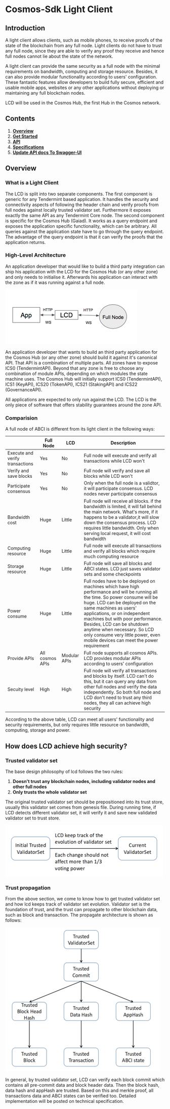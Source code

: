 # Cosmos-Sdk Light Client

## Introduction

A light client allows clients, such as mobile phones, to receive proofs of the state of the
blockchain from any full node. Light clients do not have to trust any full node, since they are able
to verify any proof they receive and hence full nodes cannot lie about the state of the network.

A light client can provide the same security as a full node with the minimal requirements on
bandwidth, computing and storage resource. Besides, it can also provide modular functionality
according to users' configuration. These fantastic features allow developers to build fully secure,
efficient and usable mobile apps, websites or any other applications without deploying or
maintaining any full blockchain nodes.

LCD will be used in the Cosmos Hub, the first Hub in the Cosmos network.

## Contents

1. [**Overview**](##Overview)
2. [**Get Started**](getting_started.md)
3. [**API**](api.md)
4. [**Specifications**](specification.md)
4. [**Update API docs To Swagger-UI**](update_API_docs.md)

## Overview

### What is a Light Client

The LCD is split into two separate components. The first component is generic for any Tendermint
based application. It handles the security and connectivity aspects of following the header chain
and verify proofs from full nodes against locally trusted validator set. Furthermore it exposes
exactly the same API as any Tendermint Core node. The second component is specific for the Cosmos
Hub (Gaiad). It works as a query endpoint and exposes the application specific functionality, which
can be arbitrary. All queries against the application state have to go through the query endpoint.
The advantage of the query endpoint is that it can verify the proofs that the application returns.

### High-Level Architecture

An application developer that would like to build a third party integration can ship his application
with the LCD for the Cosmos Hub (or any other zone) and only needs to initialise it. Afterwards his
application can interact with the zone as if it was running against a full node.

![high-level](pics/high-level.png)

An application developer that wants to build an third party application for the Cosmos Hub (or any
other zone) should build it against it's canonical API. That API is a combination of multiple parts.
All zones have to expose ICS0 (TendermintAPI). Beyond that any zone is free to choose any
combination of module APIs, depending on which modules the state machine uses. The Cosmos Hub will
initially support ICS0 (TendermintAPI), ICS1 (KeyAPI), ICS20 (TokenAPI), ICS21 (StakingAPI) and
ICS22 (GovernanceAPI).

All applications are expected to only run against the LCD. The LCD is the only piece of software
that offers stability guarantees around the zone API.

### Comparision

A full node of ABCI is different from its light client in the following ways:

|| Full Node | LCD | Description|
|-| ------------- | ----- | -------------- |
| Execute and verify transactions|Yes|No|Full node will execute and verify all transactions while LCD won't|
| Verify and save blocks|Yes|No|Full node will verify and save all blocks while LCD won't|
| Participate consensus| Yes|No|Only when the full node is a validtor, it will participate consensus. LCD nodes never participate consensus|
| Bandwidth cost|Huge|Little|Full node will receive all blocks. if the bandwidth is limited, it will fall behind the main network. What's more, if it happens to be a validator,it will slow down the consensus process. LCD requires little bandwidth. Only when serving local request, it will cost bandwidth|
| Computing resource|Huge|Little|Full node will execute all transactions and verify all blocks which require much computing resource|
| Storage resource|Huge|Little|Full node will save all blocks and ABCI states. LCD just saves validator sets and some checkpoints|
| Power consume|Huge|Little|Full nodes have to be deployed on machines which have high performance and will be running all the time. So power consume will be huge. LCD can be deployed on the same machines as users' applications, or on independent machines but with poor performance. Besides, LCD can be shutdown anytime when necessary. So LCD only consume very little power, even mobile devices can meet the power requirement|
| Provide APIs|All cosmos APIs|Modular APIs|Full node supports all cosmos APIs. LCD provides modular APIs according to users' configuration|
| Secuity level| High|High|Full node will verify all transactions and blocks by itself. LCD can't do this, but it can query any data from other full nodes and verify the data independently. So both full node and LCD don't need to trust any third nodes, they all can achieve high security|

According to the above table, LCD can meet all users' functionality and security requirements, but
only requires little resource on bandwidth, computing, storage and power.

## How does LCD achieve high security?

### Trusted validator set

The base design philosophy of lcd follows the two rules:

1. **Doesn't trust any blockchain nodes, including validator nodes and other full nodes**
2. **Only trusts the whole validator set**

The original trusted validator set should be prepositioned into its trust store, usually this
validator set comes from genesis file. During running time, if LCD detects different validator set,
it will verify it and save new validated validator set to trust store.

![validator-set-change](pics/validatorSetChange.png)

### Trust propagation

From the above section, we come to know how to get trusted validator set and how lcd keeps track of
validator set evolution. Validator set is the foundation of trust, and the trust can propagate to
other blockchain data, such as block and transaction. The propagate architecture is shown as
follows:

![change-process](pics/trustPropagate.png)

In general, by trusted validator set, LCD can verify each block commit which contains all pre-commit
data and block header data. Then the block hash, data hash and appHash are trusted. Based on this
and merkle proof, all transactions data and ABCI states can be verified too. Detailed implementation
will be posted on technical specification.
